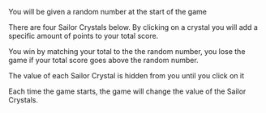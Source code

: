 You will be given a random number at the start of the game

There are four Sailor Crystals below. By clicking on a crystal you will add a specific amount of points to your total score.

You win by matching your total to the the random number, you lose the game if your total score goes above the random number.

The value of each Sailor Crystal is hidden from you until you click on it

Each time the game starts, the game will change the value of the Sailor Crystals.

